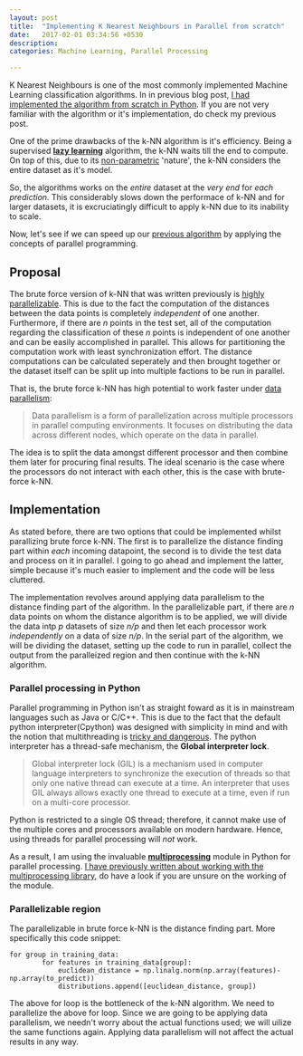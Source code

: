 ```yaml
---
layout: post
title:  "Implementing K Nearest Neighbours in Parallel from scratch"
date:   2017-02-01 03:34:56 +0530
description: 
categories: Machine Learning, Parallel Processing

---
```


K Nearest Neighbours is one of the most commonly implemented Machine Learning classification algorithms. In in previous blog post, [I had implemented the algorithm from scratch in Python](/). If you are not very familiar with the algorithm or it's implementation, do check my previous post.

One of the prime drawbacks of the k-NN algorithm is it's efficiency. Being a supervised **[lazy learning](https://en.wikipedia.org/wiki/Lazy_learning)** algorithm, the k-NN waits till the end to compute. On top of this, due to its [non-parametric](https://en.wikipedia.org/wiki/Non-parametric_statistics) 'nature', the k-NN considers the entire dataset as it's model. 

So, the algorithms works on the _entire_ dataset at the _very end_ for _each prediction_. This considerably slows down the performace of k-NN and for larger datasets, it is excruciatingly difficult to apply k-NN due to its inability to scale.

Now, let's see if we can speed up our [previous algorithm](https://github.com/madhug-nadig/Machine-Learning-Algorithms-from-Scratch/blob/master/K%20Nearest%20Neighbours.py) by applying the concepts of parallel programming.


## Proposal

The brute force version of k-NN that was written previously is [highly parallelizable](http://web.cs.ucdavis.edu/~amenta/pubs/bfknn.pdf). This is due to the fact the computation of the distances between the data points is completely _independent_ of one another. Furthermore, if there are _n_ points in the test set, all of the computation regarding the classification of these _n_ points is independent of one another and can be easily accomplished in parallel. This allows for partitioning the computation work with least synchronization effort. The distance computations can be calculated seperately and then brought together or the dataset itself can be split up into multiple factions to be run in parallel. 

That is, the brute force k-NN has high potential to work faster under [data parallelism](https://en.wikipedia.org/wiki/Data_parallelism):

> Data parallelism is a form of parallelization across multiple processors in parallel computing environments. It focuses on distributing the data across different nodes, which operate on the data in parallel.

The idea is to split the data amongst different processor and then combine them later for procuring final results. The ideal scenario is the case where the processors do not interact with each other, this is the case with brute-force k-NN.

## Implementation

As stated before, there are two options that could be implemented whilst parallizing brute force k-NN. The first is to parallelize the distance finding part within _each_ incoming datapoint, the second is to divide the test data and process on it in parallel. I going to go ahead and implement the latter, simple because it's much easier to implement and the code will be less cluttered.

The implementation revolves around applying data parallelism to the distance finding part of the algorithm. In the parallelizable part, if there are _n_ data points on whom the distance algorithm is to be applied, we will divide the data intp _p_ datasets of size _n/p_ and then let each processor work _independently_ on a data of size _n/p_. In the serial part of the algorithm, we will be dividing the dataset, setting up the code to run in parallel, collect the output from the paralleized region and then continue with the k-NN algorithm.

### Parallel processing in Python

Parallel programming in Python isn't as straight foward as it is in mainstream languages such as Java or C/C++. This is due to the fact that the default python interpreter(Cpython) was designed with simplicity in mind and with the notion that multithreading is [tricky and dangerous](http://www.softpanorama.org/People/Ousterhout/Threads/index.shtml).  The python interpreter has a thread-safe mechanism, the **Global interpreter lock**. 

>Global interpreter lock (GIL) is a mechanism used in computer language interpreters to synchronize the execution of threads so that only one native thread can execute at a time. An interpreter that uses GIL always allows exactly one thread to execute at a time, even if run on a multi-core processor.

Python is restricted to a single OS thread; therefore, it cannot make use of the multiple cores and processors available on modern hardware. Hence, using threads for parallel processing will _not_ work.

As a result, I am using the invaluable **[multiprocessing](http://docs.python.org/3/library/multiprocessing.html?highlight=multiprocessing#multiprocessing)** module in Python for parallel processing. [I have previously written about working with the multiprocessing library](), do have a look if you are unsure on the working of the module.

### Parallelizable region

The parallelizable in brute force k-NN is the distance finding part. More specifically this code snippet:


	for group in training_data:
			for features in training_data[group]:
				euclidean_distance = np.linalg.norm(np.array(features)- np.array(to_predict))
				distributions.append([euclidean_distance, group])
		

The above for loop is the bottleneck of the k-NN algorithm. We need to parallelize the above for loop. Since we are going to be applying data parallelism, we needn't worry about the actual functions used; we will uilize the same functions again. Applying data parallelism will not affect the actual results in any way. 


